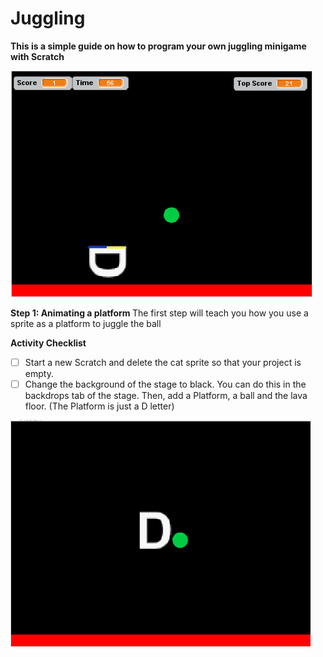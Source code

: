 <h1> Juggling </h1>

<b> This is a simple guide on how to program your own juggling minigame with Scratch </b>

![title](https://github.com/JeyAl/internship/blob/master/Introduction_Screen.png)

<b>Step 1: Animating a platform </b>
The first step will teach you how you use a sprite as a platform to juggle the ball
    
   <b>Activity Checklist</b>
   - [ ]  Start a new Scratch and delete the cat sprite so that your project is empty.  
   - [ ]  Change the background of the stage to black. You can do this in the backdrops tab of the stage. Then, add a Platform, a ball and the lava floor. (The Platform is just a D letter)
   
![title](https://github.com/JeyAl/internship/blob/master/Base_Screen.png)
   
